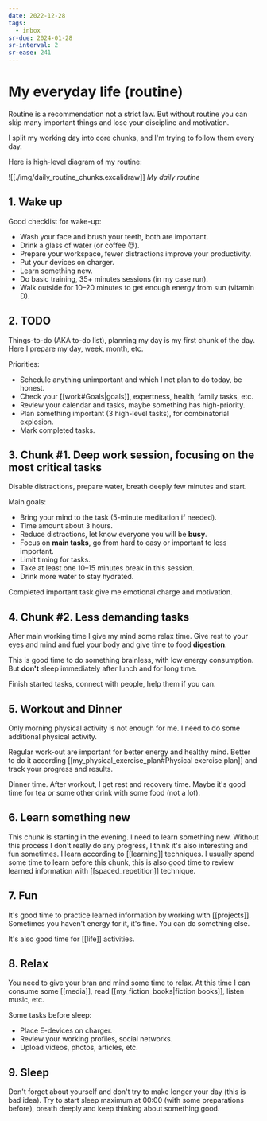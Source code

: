 ```yaml
---
date: 2022-12-28
tags:
  - inbox
sr-due: 2024-01-28
sr-interval: 2
sr-ease: 241
---
```

# My everyday life (routine)

Routine is a recommendation not a strict law. But without routine you can skip
many important things and lose your discipline and motivation.

I split my working day into core chunks, and I'm trying to follow them every day.

Here is high-level diagram of my routine:

![[./img/daily_routine_chunks.excalidraw]]
_My daily routine_

## 1. Wake up

Good checklist for wake-up:

- Wash your face and brush your teeth, both are important.
- Drink a glass of water (or coffee 😈).
- Prepare your workspace, fewer distractions improve your productivity.
- Put your devices on charger.
- Learn something new.
- Do basic training, 35+ minutes sessions (in my case run).
- Walk outside for 10–20 minutes to get enough energy from sun (vitamin D).

## 2. TODO

Things-to-do (AKA to-do list), planning my day is my first chunk of the day.
Here I prepare my day, week, month, etc.

Priorities:

- Schedule anything unimportant and which I not plan to do today, be honest.
- Check your [[work#Goals|goals]], expertness, health, family tasks, etc.
- Review your calendar and tasks, maybe something has high-priority.
- Plan something important (3 high-level tasks), for combinatorial explosion.
- Mark completed tasks.

## 3. Chunk \#1. Deep work session, focusing on the most critical tasks

Disable distractions, prepare water, breath deeply few minutes and start.

Main goals:

- Bring your mind to the task (5-minute meditation if needed).
- Time amount about 3 hours.
- Reduce distractions, let know everyone you will be **busy**.
- Focus on **main tasks**, go from hard to easy or important to less important.
- Limit timing for tasks.
- Take at least one 10–15 minutes break in this session.
- Drink more water to stay hydrated.

Completed important task give me emotional charge and motivation.

## 4. Chunk \#2. Less demanding tasks

After main working time I give my mind some relax time. Give rest to your eyes
and mind and fuel your body and give time to food **digestion**.

This is good time to do something brainless, with low energy consumption. But
**don't** sleep immediately after lunch and for long time.

Finish started tasks, connect with people, help them if you can.

## 5. Workout and Dinner

Only morning physical activity is not enough for me. I need to do some
additional physical activity.

Regular work-out are important for better energy and healthy mind. Better to do
it according [[my_physical_exercise_plan#Physical exercise plan]] and track your
progress and results.

Dinner time. After workout, I get rest and recovery time. Maybe it's good time
for tea or some other drink with some food (not a lot).

## 6. Learn something new

This chunk is starting in the evening. I need to learn something new. Without
this process I don't really do any progress, I think it's also interesting and
fun sometimes. I learn according to [[learning]] techniques. I usually spend
some time to learn before this chunk, this is also good time to review learned
information with [[spaced_repetition]] technique.

## 7. Fun

It's good time to practice learned information by working with [[projects]].
Sometimes you haven't energy for it, it's fine. You can do something else.

It's also good time for [[life]] activities.

## 8. Relax

You need to give your bran and mind some time to relax. At this time I can
consume some [[media]], read [[my_fiction_books|fiction books]], listen music,
etc.

Some tasks before sleep:

- Place E-devices on charger.
- Review your working profiles, social networks.
- Upload videos, photos, articles, etc.

## 9. Sleep

Don't forget about yourself and don't try to make longer your day (this is bad
idea). Try to start sleep maximum at 00:00 (with some preparations before),
breath deeply and keep thinking about something good.
